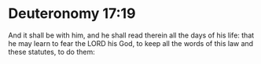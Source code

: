 # Deuteronomy 17:19

And it shall be with him, and he shall read therein all the days of his life: that he may learn to fear the LORD his God, to keep all the words of this law and these statutes, to do them: